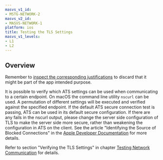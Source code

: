 ```yaml
---
masvs_v1_id:
- MSTG-NETWORK-2
masvs_v2_id:
- MASVS-NETWORK-1
platform: ios
title: Testing the TLS Settings
masvs_v1_levels:
- L1
- L2
---
```


## Overview

Remember to [inspect the corresponding justifications](https://developer.apple.com/documentation/security/preventing_insecure_network_connections#3138036) to discard that it might be part of the app intended purpose.

It is possible to verify which ATS settings can be used when communicating to a certain endpoint. On macOS the command line utility `nscurl` can be used. A permutation of different settings will be executed and verified against the specified endpoint. If the default ATS secure connection test is passing, ATS can be used in its default secure configuration. If there are any fails in the nscurl output, please change the server side configuration of TLS to make the server side more secure, rather than weakening the configuration in ATS on the client. See the article "Identifying the Source of Blocked Connections" in the [Apple Developer Documentation](https://developer.apple.com/documentation/security/preventing_insecure_network_connections/identifying_the_source_of_blocked_connections) for more details.

Refer to section "Verifying the TLS Settings" in chapter [Testing Network Communication](../../../Document/0x04f-Testing-Network-Communication.md#verifying-the-tls-settings) for details.
